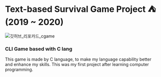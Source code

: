 # Text-based Survival Game Project ⛺ (2019 ~ 2020)
![깃허브_리포카드_cgame](https://user-images.githubusercontent.com/69336138/189515695-5cd8d066-2a69-47c4-bfd7-2f447615a9ed.png)
### CLI Game based with C lang
This game is made by C language, to make my language capability better and enhance my skills. This was my first project after learning computer programming.
